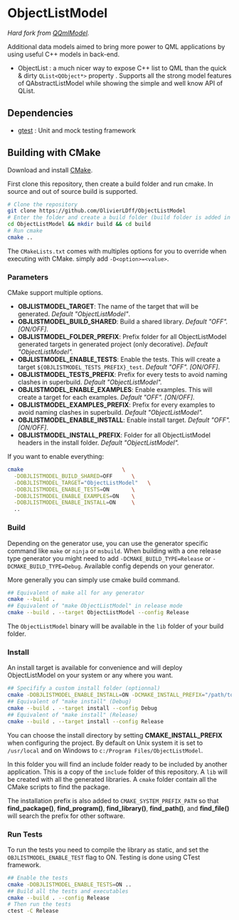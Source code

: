 # ObjectListModel

*Hard fork from [QQmlModel](https://github.com/OlivierLDff/QQmlModel).*

Additional data models aimed to bring more power to QML applications by using useful C++ models in back-end.

* ObjectList : a much nicer way to expose C++ list to QML than the quick & dirty `QList<QObject*>` property . Supports all the strong model features of QAbstractListModel while showing the simple and well know API of QList.

## Dependencies

* [gtest](https://github.com/google/googletest) : Unit and mock testing framework

## Building with CMake

Download and install [CMake](https://cmake.org/).

First clone this repository, then create a build folder and run cmake. In source and out of source build is supported.

```bash
# Clone the repository
git clone https://github.com/OlivierLDff/ObjectListModel
# Enter the folder and create a build folder (build folder is added in .gitignore)
cd ObjectListModel && mkdir build && cd build
# Run cmake
cmake ..
```

The `CMakeLists.txt` comes with multiples options for you to override when executing with CMake. simply add `-D<option>=<value>`.

### Parameters

CMake support multiple options.

- **OBJLISTMODEL_TARGET**: The name of the target that will be generated. *Default "ObjectListModel"*.
- **OBJLISTMODEL_BUILD_SHARED**: Build a shared library. *Default "OFF". [ON/OFF]*.
- **OBJLISTMODEL_FOLDER_PREFIX**: Prefix folder for all ObjectListModel generated targets in generated project (only decorative). *Default "ObjectListModel".*
- **OBJLISTMODEL_ENABLE_TESTS**: Enable the tests. This will create a target `${OBJLISTMODEL_TESTS_PREFIX}_test`. *Default "OFF". [ON/OFF]*.
- **OBJLISTMODEL_TESTS_PREFIX**: Prefix for every tests to avoid naming clashes in superbuild. *Default "ObjectListModel".*
- **OBJLISTMODEL_ENABLE_EXAMPLES**: Enable examples. This will create a target for each examples. *Default "OFF". [ON/OFF]*.
- **OBJLISTMODEL_EXAMPLES_PREFIX**: Prefix for every examples to avoid naming clashes in superbuild. *Default "ObjectListModel".*
- **OBJLISTMODEL_ENABLE_INSTALL**: Enable install target. *Default "OFF". [ON/OFF]*.
- **OBJLISTMODEL_INSTALL_PREFIX**: Folder for all ObjectListModel headers in the install folder. *Default "ObjectListModel".*

If you want to enable everything:

```bash
cmake                               \
  -DOBJLISTMODEL_BUILD_SHARED=OFF      \
  -DOBJLISTMODEL_TARGET="ObjectListModel"   \
  -DOBJLISTMODEL_ENABLE_TESTS=ON       \
  -DOBJLISTMODEL_ENABLE_EXAMPLES=ON    \
  -DOBJLISTMODEL_ENABLE_INSTALL=ON     \
  ..
```
### Build

Depending on the generator use, you can use the generator specific command like `make` or `ninja` or `msbuild`. When building with a one release type generator you might need to add `-DCMAKE_BUILD_TYPE=Release` or `-DCMAKE_BUILD_TYPE=Debug`. Available config depends on your generator.

More generally you can simply use cmake build command.

```bash
## Equivalent of make all for any generator
cmake --build .
## Equivalent of "make ObjectListModel" in release mode
cmake --build . --target ObjectListModel --config Release
```

The `ObjectListModel` binary will be available in the `lib` folder of your build folder.

### Install

An install target is available for convenience and will deploy ObjectListModel on your system or any where you want.

```bash
## Specifify a custom install folder (optionnal)
cmake -DOBJLISTMODEL_ENABLE_INSTALL=ON -DCMAKE_INSTALL_PREFIX="/path/to/my/install/dir" ..
## Equivalent of "make install" (Debug)
cmake --build . --target install --config Debug
## Equivalent of "make install" (Release)
cmake --build . --target install --config Release
```

You can choose the install directory by setting **CMAKE_INSTALL_PREFIX** when configuring the project. By default on Unix system it is set to `/usr/local` and on Windows to `c:/Program Files/ObjectListModel`.

In this folder you will find an include folder ready to be included by another application. This is a copy of the `include` folder of this repository. A `lib` will be created with all the generated libraries. A `cmake` folder contain all the CMake scripts to find the package.

The installation prefix is also added to `CMAKE_SYSTEM_PREFIX_PATH` so that **find_package()**, **find_program()**, **find_library()**, **find_path()**, and **find_file()** will search the prefix for other software.

### Run Tests

To run the tests you need to compile the library as static, and set the `OBJLISTMODEL_ENABLE_TEST` flag to ON. Testing is done using CTest framework.

```bash
## Enable the tests
cmake -DOBJLISTMODEL_ENABLE_TESTS=ON ..
## Build all the tests and executables
cmake --build . --config Release
# Then run the tests
ctest -C Release
```
